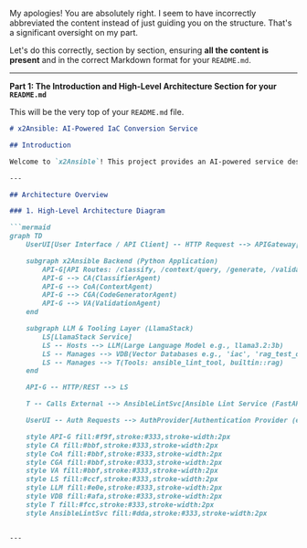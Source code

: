 My apologies! You are absolutely right. I seem to have incorrectly abbreviated the content instead of just guiding you on the structure. That's a significant oversight on my part.

Let's do this correctly, section by section, ensuring **all the content is present** and in the correct Markdown format for your `README.md`.

---

**Part 1: The Introduction and High-Level Architecture Section for your `README.md`**

This will be the very top of your `README.md` file.

```markdown
# x2Ansible: AI-Powered IaC Conversion Service

## Introduction

Welcome to `x2Ansible`! This project provides an AI-powered service designed to automate and assist in the conversion of various Infrastructure-as-Code (IaC) formats (e.g., Chef, Puppet, Shell Scripts) into Ansible Playbooks. Leveraging a sophisticated agentic architecture powered by Large Language Models (LLMs) and external tools, it aims to streamline your migration efforts and enhance your IaC quality.

---

## Architecture Overview

### 1. High-Level Architecture Diagram

```mermaid
graph TD
    UserUI[User Interface / API Client] -- HTTP Request --> APIGateway[x2Ansible API Gateway (Uvicorn)]

    subgraph x2Ansible Backend (Python Application)
        API-G[API Routes: /classify, /context/query, /generate, /validate]
        API-G --> CA(ClassifierAgent)
        API-G --> CoA(ContextAgent)
        API-G --> CGA(CodeGeneratorAgent)
        API-G --> VA(ValidationAgent)
    end

    subgraph LLM & Tooling Layer (LlamaStack)
        LS[LlamaStack Service]
        LS -- Hosts --> LLM(Large Language Model e.g., llama3.2:3b)
        LS -- Manages --> VDB(Vector Databases e.g., 'iac', 'rag_test_docs')
        LS -- Manages --> T(Tools: ansible_lint_tool, builtin::rag)
    end

    API-G -- HTTP/REST --> LS

    T -- Calls External --> AnsibleLintSvc[Ansible Lint Service (FastAPI)]

    UserUI -- Auth Requests --> AuthProvider[Authentication Provider (e.g., GitHub OAuth)]

    style API-G fill:#f9f,stroke:#333,stroke-width:2px
    style CA fill:#bbf,stroke:#333,stroke-width:2px
    style CoA fill:#bbf,stroke:#333,stroke-width:2px
    style CGA fill:#bbf,stroke:#333,stroke-width:2px
    style VA fill:#bbf,stroke:#333,stroke-width:2px
    style LS fill:#ccf,stroke:#333,stroke-width:2px
    style LLM fill:#e0e,stroke:#333,stroke-width:2px
    style VDB fill:#afa,stroke:#333,stroke-width:2px
    style T fill:#fcc,stroke:#333,stroke-width:2px
    style AnsibleLintSvc fill:#dda,stroke:#333,stroke-width:2px
```

```

---